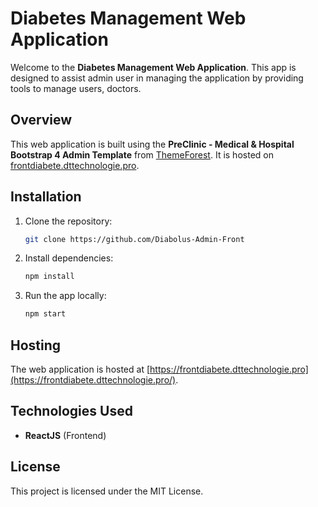 # Diabetes Management Web Application

Welcome to the **Diabetes Management Web Application**. This app is designed to assist admin user in managing the application by providing tools to manage users, doctors.

## Overview

This web application is built using the **PreClinic - Medical & Hospital Bootstrap 4 Admin Template** from [ThemeForest](https://themeforest.net/item/preclinic-medical-hospital-bootstrap-4-admin-template/23123503). It is hosted on [frontdiabete.dttechnologie.pro](https://frontdiabete.dttechnologie.pro/).

## Installation

1. Clone the repository:
   ```bash
   git clone https://github.com/Diabolus-Admin-Front
   ```
2. Install dependencies:
   ```bash
   npm install
   ```
3. Run the app locally:
   ```bash
   npm start
   ```

## Hosting

The web application is hosted at [https://frontdiabete.dttechnologie.pro](https://frontdiabete.dttechnologie.pro/).

## Technologies Used

- **ReactJS** (Frontend)

## License

This project is licensed under the MIT License.